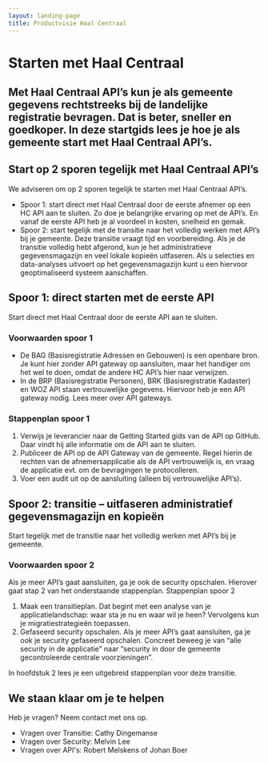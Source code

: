```yaml
---
layout: landing-page
title: Productvisie Haal Centraal
---
```

# Starten met Haal Centraal

## Met Haal Centraal API’s kun je als gemeente gegevens rechtstreeks bij de landelijke registratie bevragen. Dat is beter, sneller en goedkoper. In deze startgids lees je hoe je als gemeente start met Haal Centraal API’s.  

## Start op 2 sporen tegelijk met Haal Centraal API’s
We adviseren om op 2 sporen tegelijk te starten met Haal Centraal API’s.  
* Spoor 1: start direct met Haal Centraal door de eerste afnemer op een HC API aan te sluiten. Zo doe je belangrijke ervaring op met de API’s. En vanaf de eerste API heb je al voordeel in kosten, snelheid en gemak. 
* Spoor 2: start tegelijk met de transitie naar het volledig werken met API’s bij je gemeente. Deze transitie vraagt tijd en voorbereiding. Als je de transitie volledig hebt afgerond, kun je het administratieve gegevensmagazijn en veel lokale kopieën uitfaseren. Als u selecties en data-analyses uitvoert op het gegevensmagazijn kunt u een hiervoor geoptimaliseerd systeem aanschaffen.   

## Spoor 1: direct starten met de eerste API 
Start direct met Haal Centraal door de eerste API aan te sluiten.  

### Voorwaarden spoor 1
* De BAG (Basisregistratie Adressen en Gebouwen) is een openbare bron. Je kunt hier zonder API gateway op aansluiten, maar het handiger om het wel te doen, omdat de andere HC API’s hier naar verwijzen.  
* In de BRP (Basisregistratie Personen), BRK (Basisregistratie Kadaster) en WOZ API staan vertrouwelijke gegevens. Hiervoor heb je een API gateway nodig. Lees meer over API gateways.

### Stappenplan spoor 1
1.	Verwijs je leverancier naar de Getting Started gids van de API op GitHub. Daar vindt hij alle informatie om de API aan te sluiten.
2.	Publiceer de API op de API Gateway van de gemeente. Regel hierin de rechten van de afnemersapplicatie als de API vertrouwelijk is, en vraag de applicatie evt. om de bevragingen te protocolleren.
3.	Voer een audit uit op de aansluiting (alleen bij vertrouwelijke API’s). 

## Spoor 2: transitie – uitfaseren administratief gegevensmagazijn en kopieën
Start tegelijk met de transitie naar het volledig werken met API’s bij je gemeente.

### Voorwaarden spoor 2
Als je meer API’s gaat aansluiten, ga je ook de security opschalen. Hierover gaat stap 2 van het onderstaande stappenplan.
Stappenplan spoor 2

1.	Maak een transitieplan. Dat begint met een analyse van je applicatielandschap: waar sta je nu en waar wil je heen? Vervolgens kun je migratiestrategieën toepassen. 
2.	Gefaseerd security opschalen. Als je meer API’s gaat aansluiten, ga je ook je security gefaseerd opschalen. Concreet beweeg je van “alle security in de applicatie” naar “security in door de gemeente gecontroleerde centrale voorzieningen”.

In hoofdstuk 2 lees je een uitgebreid stappenplan voor deze transitie.

## We staan klaar om je te helpen 
Heb je vragen? Neem contact met ons op.

* Vragen over Transitie: Cathy Dingemanse	
* Vragen over Security: Melvin Lee	
* Vragen over API's: Robert Melskens of Johan Boer
